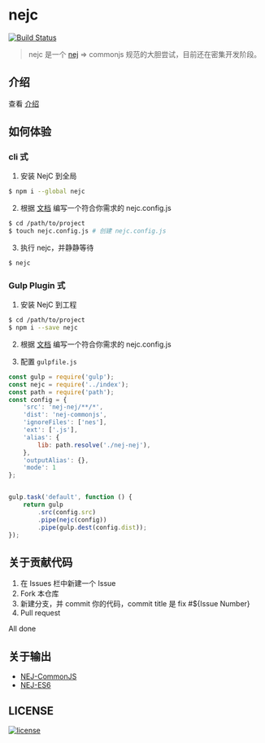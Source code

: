 # nejc
[![Build Status][travis-image]][travis-url]
> nejc 是一个 [nej](https://github.com/genify/nej) => commonjs 规范的大胆尝试，目前还在密集开发阶段。

## 介绍
查看 [介绍](./docs/intro.md)
 
## 如何体验
### cli 式
1. 安装 NejC 到全局
```bash
$ npm i --global nejc
```

2. 根据 [文档](./docs/start.md) 编写一个符合你需求的 nejc.config.js
```bash
$ cd /path/to/project
$ touch nejc.config.js # 创建 nejc.config.js
```
3. 执行 nejc，并静静等待
```bash
$ nejc
```

### Gulp Plugin 式
1. 安装 NejC 到工程
```bash
$ cd /path/to/project
$ npm i --save nejc
```
2. 根据 [文档](./docs/start.md) 编写一个符合你需求的 nejc.config.js

3. 配置 `gulpfile.js`
```javascript
const gulp = require('gulp');
const nejc = require('../index');
const path = require('path');
const config = {
    'src': 'nej-nej/**/*',
    'dist': 'nej-commonjs',
    'ignoreFiles': ['nes'],
    'ext': ['.js'],
    'alias': {
        lib: path.resolve('./nej-nej'),
    },
    'outputAlias': {},
    'mode': 1
};


gulp.task('default', function () {
    return gulp
        .src(config.src)
        .pipe(nejc(config))
        .pipe(gulp.dest(config.dist));
});
```


## 关于贡献代码
1. 在 Issues 栏中新建一个 Issue
2. Fork 本仓库
3. 新建分支，并 commit 你的代码，commit title 是 fix #${Issue Number}
4. Pull request

All done

## 关于输出
* [NEJ-CommonJS](https://www.npmjs.com/package/nej-commonjs) 
* [NEJ-ES6](https://www.npmjs.com/package/nej-es6) 

## LICENSE
[![license][license-image]][license-url]

[license-url]: https://github.com/kaola-fed/NEK/blob/master/LICENSE
[license-image]: https://img.shields.io/github/license/kaola-fed/NEK.svg

[travis-image]: https://travis-ci.org/kaola-fed/nejc.svg?branch=master
[travis-url]: https://travis-ci.org/kaola-fed/nejc
